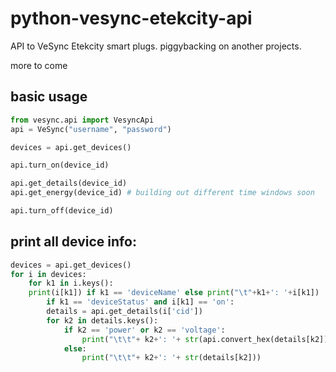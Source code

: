 # python-vesync-etekcity-api
API to VeSync Etekcity smart plugs.  piggybacking on another projects.  

more to come

## basic usage
```python
from vesync.api import VesyncApi
api = VeSync("username", "password")

devices = api.get_devices()

api.turn_on(device_id)

api.get_details(device_id)
api.get_energy(device_id) # building out different time windows soon

api.turn_off(device_id)
```
## print all device info:
```python
devices = api.get_devices()
for i in devices:
    for k1 in i.keys():
	print(i[k1]) if k1 == 'deviceName' else print("\t"+k1+': '+i[k1])
        if k1 == 'deviceStatus' and i[k1] == 'on':
        details = api.get_details(i['cid'])
        for k2 in details.keys():
            if k2 == 'power' or k2 == 'voltage':
                print("\t\t"+ k2+': '+ str(api.convert_hex(details[k2])))
            else:
                print("\t\t"+ k2+': '+ str(details[k2]))
```
